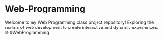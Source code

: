 # Web-Programming
Welcome to my Web Programming class project repository! Exploring the realms of web development to create interactive and dynamic experiences. 🌐 #WebProgramming
